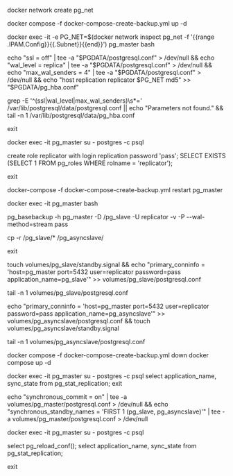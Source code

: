 docker network create pg_net

docker compose -f docker-compose-create-backup.yml up -d

docker exec -it -e PG_NET=$(docker network inspect pg_net -f '{{range .IPAM.Config}}{{.Subnet}}{{end}}') pg_master bash

echo "ssl = off" | tee -a "$PGDATA/postgresql.conf" > /dev/null &&
echo "wal_level = replica" | tee -a "$PGDATA/postgresql.conf" > /dev/null &&
echo "max_wal_senders = 4" | tee -a "$PGDATA/postgresql.conf" > /dev/null &&
echo "host replication replicator $PG_NET md5" >> "$PGDATA/pg_hba.conf"

grep -E '^(ssl|wal_level|max_wal_senders)\s*=' /var/lib/postgresql/data/postgresql.conf || echo "Parameters not found." &&
tail -n 1 /var/lib/postgresql/data/pg_hba.conf

exit


docker exec -it pg_master su - postgres -c psql

create role replicator with login replication password 'pass';
SELECT EXISTS (SELECT 1 FROM pg_roles WHERE rolname = 'replicator');

exit

docker-compose -f docker-compose-create-backup.yml restart pg_master

docker exec -it pg_master bash

pg_basebackup -h pg_master -D /pg_slave -U replicator -v -P --wal-method=stream
pass

cp -r /pg_slave/* /pg_asyncslave/

exit

touch volumes/pg_slave/standby.signal &&
echo "primary_conninfo = 'host=pg_master port=5432 user=replicator password=pass application_name=pg_slave'" >> volumes/pg_slave/postgresql.conf

tail -n 1 volumes/pg_slave/postgresql.conf

echo "primary_conninfo = 'host=pg_master port=5432 user=replicator password=pass application_name=pg_asyncslave'" >> volumes/pg_asyncslave/postgresql.conf &&
touch volumes/pg_asyncslave/standby.signal

tail -n 1 volumes/pg_asyncslave/postgresql.conf

docker compose -f docker-compose-create-backup.yml down
docker compose up -d

docker exec -it pg_master su - postgres -c psql
select application_name, sync_state from pg_stat_replication;
exit

echo "synchronous_commit = on" | tee -a volumes/pg_master/postgresql.conf > /dev/null &&
echo "synchronous_standby_names = 'FIRST 1 (pg_slave, pg_asyncslave)'" | tee -a volumes/pg_master/postgresql.conf > /dev/null

docker exec -it pg_master su - postgres -c psql

select pg_reload_conf();
select application_name, sync_state from pg_stat_replication;

exit


